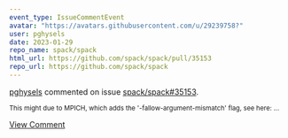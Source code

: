 ```yaml
---
event_type: IssueCommentEvent
avatar: "https://avatars.githubusercontent.com/u/29239758?"
user: pghysels
date: 2023-01-29
repo_name: spack/spack
html_url: https://github.com/spack/spack/pull/35153
repo_url: https://github.com/spack/spack
---
```


<a href='https://github.com/pghysels' target='_blank'>pghysels</a> commented on issue <a href='https://github.com/spack/spack/pull/35153' target='_blank'>spack/spack#35153</a>.

<small>This might due to MPICH, which adds the '-fallow-argument-mismatch' flag, see here:...</small>

<a href='https://github.com/spack/spack/pull/35153' target='_blank'>View Comment</a>